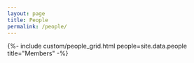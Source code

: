 ```yaml
---
layout: page
title: People
permalink: /people/
---
```


{%- include custom/people_grid.html people=site.data.people title="Members" -%}